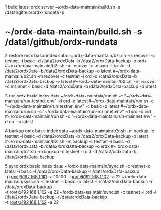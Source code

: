 1 build latest ordx server
~/ordx-data-maintain/build.sh -s /data1/github/ordx-rundata -p
# ~/ordx-data-maintain/build.sh -s /data1/github/ordx-rundata

2 restore ordx basic index data:
~/ordx-data-maintain/b2r.sh -m recover -c testnet -i basic -d /data2/ordxData -b /data2/ordxData-backup -o ordx
#~/ordx-data-maintain/b2r.sh -m recover -c testnet -i basic -d /data2/ordxData -b /data2/ordxData-backup -o latest
#~/ordx-data-maintain/b2r.sh -m recover -c testnet -i ord -d /data2/ordxData -b /data2/ordxData-backup -o latest
#~/ordx-data-maintain/b2r.sh -m recover -c mainnet -i basic -d /data2/ordxData -b /data2/ordxData-backup -o latest

3 run ordx basic index data
~/ordx-data-maintain/run.sh -c "~/ordx-data-maintain/run-testnet.env" -d ord -o latest
#~/ordx-data-maintain/run.sh -c "~/ordx-data-maintain/run-testnet.env" -d basic -o latest
#~/ordx-data-maintain/run.sh -c "~/ordx-data-maintain/run-mainnet.env" -d ord -o ord
#~/ordx-data-maintain/run.sh -c "~/ordx-data-maintain/run-mainnet.env" -d ord -o latest

4 backup ordx basic index data
~/ordx-data-maintain/b2r.sh -m backup -c testnet -i basic -d /data2/ordxData -b /data2/ordxData-backup -o latest
#~/ordx-data-maintain/b2r.sh -m backup -c testnet -i basic -d /data2/ordxData -b /data2/ordxData-backup -o ordx
#~/ordx-data-maintain/b2r.sh -m backup -c testnet -i ord -d /data2/ordxData -b /data2/ordxData-backup

5 sync ordx basic index data:
~/ordx-data-maintain/sync.sh -c testnet -o latest -i basic -l /data2/ordxData-backup -r /data/ordxData-backup \
    -p root@192.168.1.101 -a 10000 -t root@192.168.1.102 -a 22
~/ordx-data-maintain/sync.sh -c testnet -i basic -o latest -l /data2/ordxData-backup -r /data/ordxData-backup \
    -t root@192.168.1.102 -a 22
~/ordx-data-maintain/sync.sh -c testnet -i ord -l /data2/ordxData-backup -r /data/ordxData-backup \
    -t root@192.168.1.102 -a 22